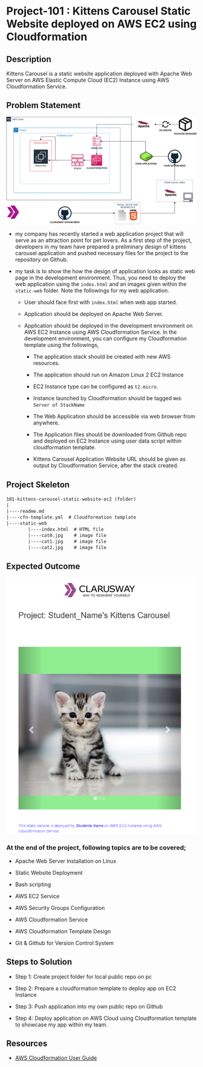 # Project-101 : Kittens Carousel Static Website deployed on AWS EC2 using Cloudformation

## Description
Kittens Carousel is a static website application deployed with Apache Web Server on AWS Elastic Compute Cloud (EC2) Instance using AWS Cloudformation Service. 

## Problem Statement

![Project_101](Pro_Project_101.png)

- my company has recently started a web application project that will serve as an attraction point for pet lovers. As a first step of the project, developers in my team have prepared a preliminary design of kittens carousel application and pushed necessary files for the project to the repository on Github. 

- my task is to show the how the design of application looks as static web page in the development environment. Thus, you need to deploy the web application using the `index.html` and an images given within the `static-web` folder. Note the followings for my web application.
   
   - User should face first with `index.html` when web app started.

   - Application should be deployed on Apache Web Server.

   - Application should be deployed in the development environment on AWS EC2 Instance using AWS Cloudformation Service. In the development environment, you can configure my Cloudformation template using the followings,

      - The application stack should be created with new AWS resources. 
   
      - The application should run on Amazon Linux 2 EC2 Instance

      - EC2 Instance type can be configured as `t2.micro`.

      - Instance launched by Cloudformation should be tagged `Web Server of StackName` 

      - The Web Application should be accessible via web browser from anywhere.

      - The Application files should be downloaded from Github repo and deployed on EC2 Instance using user data script within cloudformation template. 

      - Kittens Carousel Application Website URL should be given as output by Cloudformation Service, after the stack created.

## Project Skeleton 

```
101-kittens-carousel-static-website-ec2 (folder)
|
|----readme.md                  
|----cfn-template.yml  # Cloudformation template
|----static-web
        |----index.html  # HTML file
        |----cat0.jpg    # image file
        |----cat1.jpg    # image file
        |----cat2.jpg    # image file
```

## Expected Outcome

![Project 101 : Kittens Carousel Application Snapshot](./project-101-snapshot.png)

### At the end of the project, following topics are to be covered;

- Apache Web Server Installation on Linux

- Static Website Deployment

- Bash scripting

- AWS EC2 Service

- AWS Security Groups Configuration

- AWS Cloudformation Service

- AWS Cloudformation Template Design

- Git & Github for Version Control System

## Steps to Solution

- Step 1: Create project folder for local public repo on pc

- Step 2: Prepare a cloudformation template to deploy app on EC2 Instance

- Step 3: Push application into my own public repo on Github

- Step 4: Deploy application on AWS Cloud using Cloudformation template to showcase my app within my team.

## Resources

- [AWS Cloudformation User Guide](https://docs.aws.amazon.com/AWSCloudFormation/latest/UserGuide/Welcome.html)
